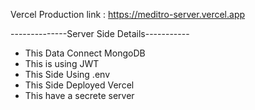 Vercel Production link : https://meditro-server.vercel.app

--------------Server Side Details-----------
* This Data Connect MongoDB 
* This is using JWT
* This Side Using .env
* This Side Deployed Vercel
* This have a secrete server
